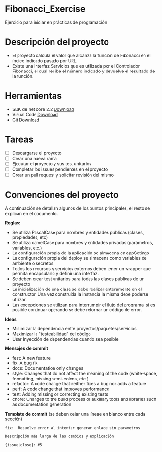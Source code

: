 # Fibonacci_Exercise
Ejercicio para iniciar en prácticas de programación

# Descripción del proyecto
- El proyecto calcula el valor que alcanza la función de Fibonacci en el índice indicado pasado por URL.
- Existe una Interfaz Servicios que es utilizada por el  Controlador Fibonacci, el cual recibe el número indicado
  y devuelve el resultado de la función. 

# Herramientas
- SDK de net core 2.2 [Download](https://dotnet.microsoft.com/download/dotnet-core/2.2)
- Visual Code [Download](https://code.visualstudio.com/)
- Git [Download](https://git-scm.com/downloads)


# Tareas
- [ ] Descargarse el proyecto
- [ ] Crear una nueva rama
- [ ] Ejecutar el proyecto y sus test unitarios
- [ ] Completar los issues pendientes en el proyecto
- [ ] Crear un pull request y solicitar revisión del mismo

# Convenciones del proyecto
A continuación se detallan algunos de los puntos principales, el resto se explican en el documento.

**Reglas:**

- Se utiliza PascalCase para nombres y entidades públicas (clases, propiedades, etc)
- Se utiliza camelCase para nombres y entidades privadas (parámetros, variables, etc.)
- La configuración propia de la aplicación se almacena en appSetings
- La configuración propia del deploy se almacena como variables de ambiente o secretos
- Todos los recursos y servicios externos deben tener un wrapper que permita encapsularlo y definir una interfaz.
- Se deben crear test unitarios para todas las clases públicas de un proyecto
- La inicialización de una clase se debe realizar enteramente en el constructor. Una vez construida la instancia la misma debe poderse utilizar.
- Las excepciones se utilizan para interrumpir el flujo del programa, si es posible continuar operando se debe retornar un código de error.

**Ideas**

- Minimizar la dependencia entre proyectos/paquetes/servicios
- Maximizar la "testeabilidad" del código
- Usar Inyección de dependencias cuando sea posible

**Mensajes de commit**

- feat: A new feature
- fix: A bug fix
- docs: Documentation only changes
- style: Changes that do not affect the meaning of the code (white-space, formatting, missing semi-colons, etc.)
- refactor: A code change that neither fixes a bug nor adds a feature
- perf: A code change that improves performance
- test: Adding missing or correcting existing tests
- chore: Changes to the build process or auxiliary tools and libraries such as documentation generation

**Template de commit** (se deben dejar una líneae en blanco entre cada sección)

```
fix:  Resuelve error al intentar generar enlace sin parámetros

Descripción más larga de las cambios y explicación

{issue|close}: #5
```

